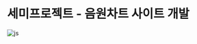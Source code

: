 <h1> 세미프로젝트 - 음원차트 사이트 개발 </h1>

![js](https://img.shields.io/badge/JavaScript-F7DF1E?style=for-the-badge&logo=JavaScript&logoColor=white)

